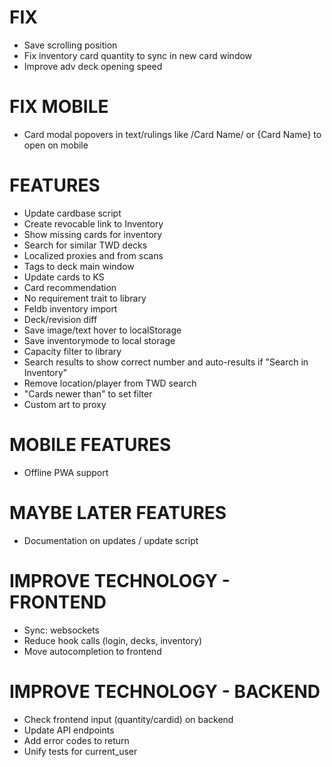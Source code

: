# FIX
* Save scrolling position
* Fix inventory card quantity to sync in new card window
* Improve adv deck opening speed

# FIX MOBILE
* Card modal popovers in text/rulings like /Card Name/ or {Card Name} to open on mobile

# FEATURES
* Update cardbase script
* Create revocable link to Inventory
* Show missing cards for inventory
* Search for similar TWD decks
* Localized proxies and from scans
* Tags to deck main window
* Update cards to KS
* Card recommendation
* No requirement trait to library
* Feldb inventory import
* Deck/revision diff
* Save image/text hover to localStorage
* Save inventorymode to local storage
* Capacity filter to library
* Search results to show correct number and auto-results if "Search in Inventory"
* Remove location/player from TWD search
* "Cards newer than" to set filter
* Custom art to proxy

# MOBILE FEATURES
* Offline PWA support

# MAYBE LATER FEATURES
* Documentation on updates / update script

# IMPROVE TECHNOLOGY - FRONTEND
* Sync: websockets
* Reduce hook calls (login, decks, inventory)
* Move autocompletion to frontend

# IMPROVE TECHNOLOGY - BACKEND
* Check frontend input (quantity/cardid) on backend
* Update API endpoints
* Add error codes to return
* Unify tests for current_user
